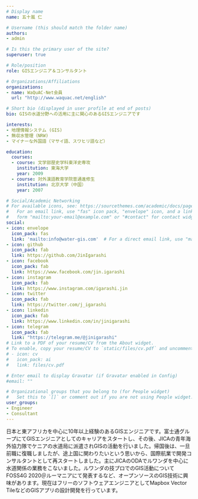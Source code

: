 ```yaml
---
# Display name
name: 五十嵐 仁

# Username (this should match the folder name)
authors:
- admin

# Is this the primary user of the site?
superuser: true

# Role/position
role: GISエンジニア＆コンサルタント

# Organizations/Affiliations
organizations:
- name: WaQuAC-Net会員
  url: "http://www.waquac.net/english"

# Short bio (displayed in user profile at end of posts)
bio: GISの水道分野への活用に主に関心のあるGISエンジニアです

interests:
- 地理情報システム (GIS)
- 無収水管理（NRW)
- マイナーな外国語（マサイ語、スワヒリ語など）

education:
  courses:
  - course: 文学部歴史学科東洋史専攻
    institution: 東海大学
    year: 2009
  - course: 対外漢語教育学院普通進修生
    institution: 北京大学（中国）
    year: 2007

# Social/Academic Networking
# For available icons, see: https://sourcethemes.com/academic/docs/page-builder/#icons
#   For an email link, use "fas" icon pack, "envelope" icon, and a link in the
#   form "mailto:your-email@example.com" or "#contact" for contact widget.
social:
- icon: envelope
  icon_pack: fas
  link: 'mailto:info@water-gis.com'  # For a direct email link, use "mailto:test@example.org".
- icon: github
  icon_pack: fab
  link: https://github.com/JinIgarashi
- icon: facebook
  icon_pack: fab
  link: https://www.facebook.com/jin.igarashi
- icon: instagram
  icon_pack: fab
  link: https://www.instagram.com/igarashi.jin
- icon: twitter
  icon_pack: fab
  link: https://twitter.com/j_igarashi
- icon: linkedin
  icon_pack: fab
  link: https://www.linkedin.com/in/jinigarashi
- icon: telegram
  icon_pack: fab
  link: "https://telegram.me/@jinigarashi"
# Link to a PDF of your resume/CV from the About widget.
# To enable, copy your resume/CV to `static/files/cv.pdf` and uncomment the lines below.
# - icon: cv
#   icon_pack: ai
#   link: files/cv.pdf

# Enter email to display Gravatar (if Gravatar enabled in Config)
#email: ""

# Organizational groups that you belong to (for People widget)
#   Set this to `[]` or comment out if you are not using People widget.
user_groups:
- Engineer
- Consultant
---
```


日本と東アフリカを中心に10年以上経験のあるGISエンジニアです。富士通グループにてGISエンジニアとしてのキャリアをスタートし、その後、JICAの青年海外協力隊でケニアの水道局に派遣されGISの活動を行いました。帰国後は、一旦前職に復職しましたが、途上国に関わりたいという思いから、国際航業で開発コンサルタントとして再スタートしました。主にJICAのODAでルワンダを中心に水道関係の業務をこないました。ルワンダの技プロでのGIS活動についてFOSS4G 2020＠ルーマニアにて発表するなど、オープンソースのGIS技術に興味があります。現在はフリーのソフトウェアエンジニアとしてMapbox Vector TileなどのGISアプリの設計開発を行っています。
